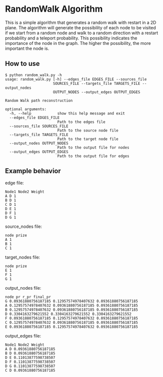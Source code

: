 <!-- Generate README to describe the RandomWalk Algorithm -->

# RandomWalk Algorithm
This is a simple algorithm that generates a random walk with restart in a 2D plane. The algorithm will generate the possibility of each node to be visited if we start from a random node and walk to a random direction with a restart probability and a teleport probability. This possibility indicates the importance of the node in the graph. The higher the possibility, the more important the node is.

## How to use

```
$ python random_walk.py -h
usage: random_walk.py [-h] --edges_file EDGES_FILE --sources_file
                      SOURCES_FILE --targets_file TARGETS_FILE --output_nodes
                      OUTPUT_NODES --output_edges OUTPUT_EDGES

Random Walk path reconstruction

optional arguments:
  -h, --help            show this help message and exit
  --edges_file EDGES_FILE
                        Path to the edges file
  --sources_file SOURCES_FILE
                        Path to the source node file
  --targets_file TARGETS_FILE
                        Path to the target node file
  --output_nodes OUTPUT_NODES
                        Path to the output file for nodes
  --output_edges OUTPUT_EDGES
                        Path to the output file for edges
```

## Example behavior
edge file:
```
Node1 Node2 Weight
A D 1
B D 1
C D 1
D E 1
D F 1
D G 1
```

source_nodes file:
```
node prize
A 1
B 1
C 1
```

target_nodes file:
```
node prize
E 1
F 1
G 1
```

output_nodes file:
```
node pr r_pr final_pr
G 0.09361880756187185 0.12957574978407632 0.09361880756187185
A 0.12957574978407632 0.09361880756187185 0.09361880756187185
B 0.12957574978407632 0.09361880756187185 0.09361880756187185
D 0.3304163279621552 0.3304163279621552 0.3304163279621552
F 0.09361880756187185 0.12957574978407632 0.09361880756187185
C 0.12957574978407632 0.09361880756187185 0.09361880756187185
E 0.09361880756187185 0.12957574978407632 0.09361880756187185
```

output_edges file:
```
Node1 Node2 Weight
A D 0.09361880756187185
B D 0.09361880756187185
D E 0.11013877598738507
D F 0.11013877598738507
D G 0.11013877598738507
C D 0.09361880756187185
```